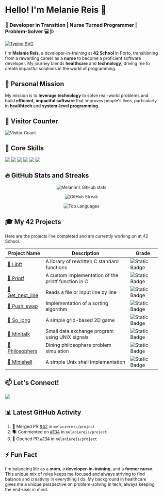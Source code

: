 # Hello! I'm Melanie Reis 👋

### 🌟 Developer in Transition | Nurse Turned Programmer | Problem-Solver 💻🩺

[![Typing SVG](https://readme-typing-svg.demolab.com/?lines=Developer+in+Training;Nurse+Turned+Programmer;Building+Solutions+for+Healthcare)](https://git.io/typing-svg)

I'm **Melanie Reis**, a developer-in-training at **42 School** in Porto, transitioning from a rewarding career as a **nurse** to become a proficient software developer. My journey blends **healthcare** and **technology**, driving me to create impactful solutions in the world of programming.

## 🎯 Personal Mission

My mission is to **leverage technology** to solve real-world problems and build **efficient**, **impactful software** that improves people's lives, particularly in **healthtech** and **system-level programming**.

## 🌟 Visitor Counter

![Visitor Count](https://profile-counter.glitch.me/melaniereis/count.svg)


## 🚀 Core Skills

<p align="left">
  <img src="https://img.shields.io/badge/C-%2300599C.svg?style=for-the-badge&logo=c&logoColor=white" />
  <img src="https://img.shields.io/badge/C++-%230055A5.svg?style=for-the-badge&logo=c%2B%2B&logoColor=white" />
  <img src="https://img.shields.io/badge/Bash-%23121011.svg?style=for-the-badge&logo=gnu-bash&logoColor=white" />
  <img src="https://img.shields.io/badge/Linux-%23FCC624.svg?style=for-the-badge&logo=linux&logoColor=black" />
  <img src="https://img.shields.io/badge/Git-%23F05032.svg?style=for-the-badge&logo=git&logoColor=white" />
  <img src="https://img.shields.io/badge/VS%20Code-%23007ACC.svg?style=for-the-badge&logo=visual-studio-code&logoColor=white" />
</p>


## 🔥 GitHub Stats and Streaks

<p align="center">
  <img src="https://github-readme-stats.vercel.app/api?username=melaniereis&show_icons=true&theme=radical" alt="Melanie's GitHub stats" />
</p>
<p align="center">
  <img src="https://github-readme-streak-stats.herokuapp.com/?user=melaniereis&theme=radical" alt="GitHub Streak" />
</p>
<p align="center">
  <img src="https://github-readme-stats.vercel.app/api/top-langs/?username=melaniereis&layout=compact&theme=radical" alt="Top Languages" />
</p>

## 🎓 My 42 Projects

Here are the projects I've completed and am currently working on at 42 School.

<div align="center">

| Project Name | Description | Grade |
|--------------|-------------|--------|
| [🔗 Libft](https://github.com/melaniereis/libft) | A library of rewritten C standard functions | ![Static Badge](https://img.shields.io/badge/125%2F100-green) |
| [🔗 Printf](https://github.com/melaniereis/42_ft_printf)  | A custom implementation of the printf function in C | ![Static Badge](https://img.shields.io/badge/100%2F100-green) |
| [🔗 Get_next_line](https://github.com/melaniereis/42_get_next_line) | Reads a file or input line by line | ![Static Badge](https://img.shields.io/badge/125%2F100-green) |
| [🔗 Push_swap](https://github.com/melaniereis/42_push_swap) | Implementation of a sorting algorithm | ![Static Badge](https://img.shields.io/badge/100%2F100-green) |
| [🔗 So_long](https://github.com/melaniereis/42_so_long) | A simple grid-based 2D game | ![Static Badge](https://img.shields.io/badge/115%2F100-green) |
| [🔗 Minitalk](https://github.com/melaniereis/42_minitalk)  | Small data exchange program using UNIX signals | ![Static Badge](https://img.shields.io/badge/116%2F100-green) |
| [🔗 Philosophers](https://github.com/melaniereis/42_philosophers) | Dining philosophers problem simulation | ![Static Badge](https://img.shields.io/badge/100%2F100-green) |
| [🔗 Minishell](https://github.com/m3reil3s/42_Minishell)  | A simple Unix shell implementation | ![Static Badge](https://img.shields.io/badge/In%20Progress-blue) |

</div>


## 📫 Let's Connect!

<p align="left">
  <a href="https://www.linkedin.com/in/melanie-ferraz-reis-622229a5?utm_source=share&utm_campaign=share_via&utm_content=profile&utm_medium=ios_app">
    <img src="https://img.shields.io/badge/-Melanie%20Reis-blue?style=for-the-badge&logo=Linkedin&logoColor=white" />
  </a>
</p>

## 📊 Latest GitHub Activity

<!--START_SECTION:activity-->
1. 🎉 Merged PR [#42](https://github.com/melaniereis/project/pull/42) in `melaniereis/project`
2. 🗣 Commented on [#134](https://github.com/melaniereis/project/issues/134) in `melaniereis/project`
3. 💪 Opened PR [#134](https://github.com/melaniereis/project/pull/134) in `melaniereis/project`
<!--END_SECTION:activity-->

## ⚡ Fun Fact

I'm balancing life as a **mom**, a **developer-in-training**, and a **former nurse**. This unique mix of roles keeps me focused and always striving to find balance and creativity in everything I do. My background in healthcare gives me a unique perspective on problem-solving in tech, always keeping the end-user in mind.
